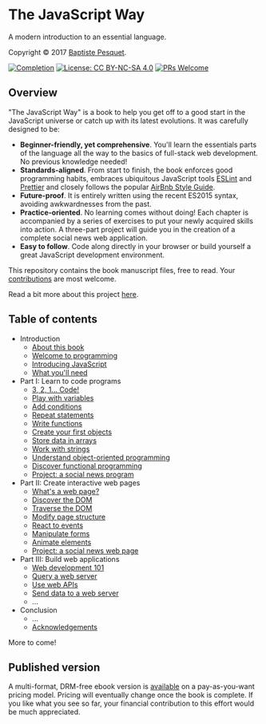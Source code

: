 # The JavaScript Way

A modern introduction to an essential language.

Copyright © 2017 [Baptiste Pesquet](http://bpesquet.com).

[![Completion](https://img.shields.io/badge/Completion-75%25-red.svg)](https://leanpub.com/thejsway)
[![License: CC BY-NC-SA 4.0](https://img.shields.io/badge/License-CC%20BY--NC--SA%204.0-blue.svg)](LICENSE)
[![PRs Welcome](https://img.shields.io/badge/PRs-welcome-brightgreen.svg)](CONTRIBUTING.md)

## Overview

"The JavaScript Way" is a book to help you get off to a good start in the JavaScript universe or catch up with its latest evolutions. It was carefully designed to be:

* **Beginner-friendly, yet comprehensive**. You'll learn the essentials parts of the language all the way to the basics of full-stack web development. No previous knowledge needed!
* **Standards-aligned**. From start to finish, the book enforces good programming habits, embraces ubiquitous JavaScript tools [ESLint](http://eslint.org) and [Prettier](https://github.com/prettier/prettier) and closely follows the popular [AirBnb Style Guide](https://github.com/airbnb/javascript).
* **Future-proof**. It is entirely written using the recent ES2015 syntax, avoiding awkwardnesses from the past.
* **Practice-oriented**. No learning comes without doing! Each chapter is accompanied by a series of exercises to put your newly acquired skills into action. A three-part project will guide you in the creation of a complete social news web application.
* **Easy to follow**. Code along directly in your browser or build yourself a great JavaScript development environment.

This repository contains the book manuscript files, free to read. Your [contributions](CONTRIBUTING.md) are most welcome.

Read a bit more about this project [here](https://medium.com/@bpesquet/walk-this-javascript-way-e9c45ab5b696#.fmmywlb2e).

## Table of contents

* Introduction
  * [About this book](manuscript/intro01.md)
  * [Welcome to programming](manuscript/intro02.md)
  * [Introducing JavaScript](manuscript/intro03.md)
  * [What you'll need](manuscript/intro04.md)
* Part I: Learn to code programs
  * [3, 2, 1... Code!](manuscript/chapter01.md)
  * [Play with variables](manuscript/chapter02.md)
  * [Add conditions](manuscript/chapter03.md)
  * [Repeat statements](manuscript/chapter04.md)
  * [Write functions](manuscript/chapter05.md)
  * [Create your first objects](manuscript/chapter06.md)
  * [Store data in arrays](manuscript/chapter07.md)
  * [Work with strings](manuscript/chapter08.md)
  * [Understand object-oriented programming](manuscript/chapter09.md)
  * [Discover functional programming](manuscript/chapter10.md)
  * [Project: a social news program](manuscript/chapter11.md)
* Part II: Create interactive web pages
  * [What's a web page?](manuscript/chapter12.md)
  * [Discover the DOM](manuscript/chapter13.md)
  * [Traverse the DOM](manuscript/chapter14.md)
  * [Modify page structure](manuscript/chapter15.md)
  * [React to events](manuscript/chapter16.md)
  * [Manipulate forms](manuscript/chapter17.md)
  * [Animate elements](manuscript/chapter18.md)
  * [Project: a social news web page](manuscript/chapter19.md)
* Part III: Build web applications
  * [Web development 101](manuscript/chapter20.md)
  * [Query a web server](manuscript/chapter21.md)
  * [Use web APIs](manuscript/chapter22.md)
  * [Send data to a web server](manuscript/chapter23.md)
  * ...
* Conclusion
  * ...
  * [Acknowledgements](manuscript/concl02.md)

More to come!

## Published version

A multi-format, DRM-free ebook version is [available](https://leanpub.com/thejsway) on a pay-as-you-want pricing model. Pricing will eventually change once the book is complete. If you like what you see so far, your financial contribution to this effort would be much appreciated.
